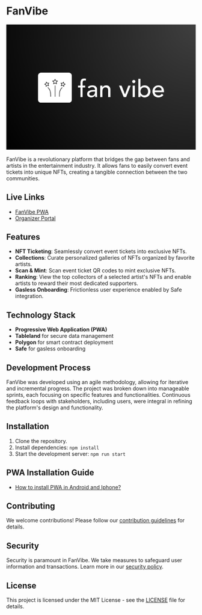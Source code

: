 # FanVibe

![FanVibe Logo](https://github.com/Jaydip-lamprostech/fan-engage/blob/main/src/assets/logo.png)

FanVibe is a revolutionary platform that bridges the gap between fans and artists in the entertainment industry. It allows fans to easily convert event tickets into unique NFTs, creating a tangible connection between the two communities.

## Live Links

- [FanVibe PWA](https://fan-engage.vercel.app/)
- [Organizer Portal](https://admin-fanvibe.vercel.app/)

## Features

- **NFT Ticketing**: Seamlessly convert event tickets into exclusive NFTs.
- **Collections**: Curate personalized galleries of NFTs organized by favorite artists.
- **Scan & Mint**: Scan event ticket QR codes to mint exclusive NFTs.
- **Ranking**: View the top collectors of a selected artist's NFTs and enable artists to reward their most dedicated supporters.
- **Gasless Onboarding**: Frictionless user experience enabled by Safe integration.

## Technology Stack

- **Progressive Web Application (PWA)**
- **Tableland** for secure data management
- **Polygon** for smart contract deployment
- **Safe** for gasless onboarding

## Development Process

FanVibe was developed using an agile methodology, allowing for iterative and incremental progress. The project was broken down into manageable sprints, each focusing on specific features and functionalities. Continuous feedback loops with stakeholders, including users, were integral in refining the platform's design and functionality.

## Installation

1. Clone the repository.
2. Install dependencies: `npm install`
3. Start the development server: `npm run start`

## PWA Installation Guide

- [How to install PWA in Android and Iphone?]([https://fan-engage.vercel.app/](https://support.google.com/chrome/answer/9658361?hl=en&co=GENIE.Platform%3DAndroid)) 

## Contributing

We welcome contributions! Please follow our [contribution guidelines](CONTRIBUTING.md) for details.

## Security

Security is paramount in FanVibe. We take measures to safeguard user information and transactions. Learn more in our [security policy](SECURITY.md).

## License

This project is licensed under the MIT License - see the [LICENSE](LICENSE) file for details.

